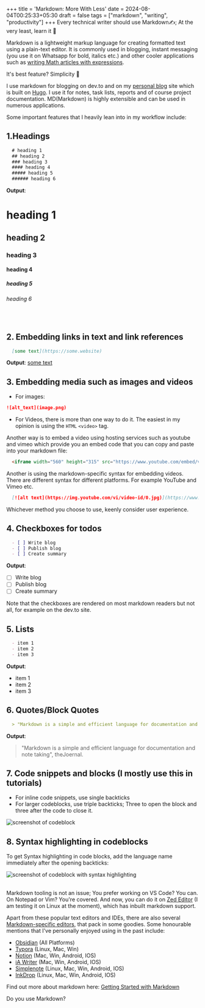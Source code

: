+++
title = 'Markdown: More With Less'
date = 2024-08-04T00:25:33+05:30
draft = false
tags = ["markdown", "writing", "productivity"]
+++
Every technical writer should use Markdown✍; At the very least, learn it 📖

Markdown is a lightweight markup language for creating formatted text using a plain-text editor. It is commonly used in blogging, instant messaging (you use it on Whatsapp for bold, italics etc.) and other cooler applications such as [writing Math articles with expressions](https://github.blog/news-insights/product-news/math-support-in-markdown/).

It's best feature? Simplicity 💯

I use markdown for blogging on dev.to and on my [personal blog](https://thejoernal.netlify.app) site which is built on [Hugo](https://gohugo.io/).
I use it for notes, task lists, reports and of course project documentation. MD(Markdown) is highly extensible and can be used in numerous applications.

Some important features that I heavily lean into in my workflow include:

## 1.Headings

```md
  # heading 1
  ## heading 2
  ### heading 3
  #### heading 4
  ##### heading 5
  ###### heading 6
```

**Output**:
# heading 1
## heading 2
### heading 3
#### heading 4
##### heading 5
###### heading 6

<br>

## 2. Embedding links in text and link references

  ```md
    [some text](https://some.website)
  ```
**Output**: [some text](https://some.website)


## 3. Embedding media such as images and videos
  - For images:
  ```md
  ![alt_text](image.png)
  ```

  - For Videos, there is more than one way to do it. The easiest in my opinion is using the  `HTML` `<video>` tag.

  Another way is to embed a video using hosting services such as youtube and vimeo which provide you an embed code that you can copy and paste into your markdown file:

  ```md
    <iframe width="560" height="315" src="https://www.youtube.com/embed/video-id" frameborder="0" allow="accelerometer; autoplay; clipboard-write; encrypted-media; gyroscope; picture-in-picture" allowfullscreen></iframe>
  ```

  Another is using the markdown-specific syntax for embedding videos. There are different syntax for different platforms. For example YouTube and Vimeo etc.

  ```md
    [![alt text](https://img.youtube.com/vi/video-id/0.jpg)](https://www.youtube.com/watch?v=video-id)
  ```

  Whichever method you choose to use, keenly consider user experience.


## 4. Checkboxes for todos

  ```md
    - [ ] Write blog
    - [ ] Publish blog
    - [ ] Create summary
  ```
**Output**:
  - [ ] Write blog
  - [ ] Publish blog
  - [ ] Create summary

Note that the checkboxes are rendered on most markdown readers but not all, for example on the dev.to site.


## 5. Lists

  ```md
    - item 1
    - item 2
    - item 3
  ```
**Output**:
  - item 1
  - item 2
  - item 3


## 6. Quotes/Block Quotes

  ```md
    > "Markdown is a simple and efficient language for documentation and note taking", theJoernal.
  ```
**Output**:
  > "Markdown is a simple and efficient language for documentation and note taking", theJoernal.


## 7. Code snippets and blocks (I mostly use this in tutorials)
  - For inline code snippets, use single backticks
  - For larger codeblocks, use triple backticks;
  Three to open the block and three after the code to close it.

![screenshot of codeblock](https://dev-to-uploads.s3.amazonaws.com/uploads/articles/keeicry3nhbnxjd353nb.png)

## 8. Syntax highlighting in codeblocks

To get Syntax highlighting in code blocks, add the language name immediately after the opening backticks:

![screenshot of codeblock with syntax highlighting](https://dev-to-uploads.s3.amazonaws.com/uploads/articles/qwdk1ak9sp1cruqthuhf.png)


<br>Markdown tooling is not an issue;
You prefer working on VS Code? You can. On Notepad or Vim? You're covered. And now, you can do it on [Zed Editor](https://zed.dev/) (I am testing it on Linux at the moment), which has inbuilt markdown support.

Apart from these popular text editors and IDEs, there are also several [Markdown-specific editors](https://blog.hubspot.com/website/wysiwyg-markdown-editor), that pack in some goodies.
Some honourable mentions that I've personally enjoyed using in the past include:

- [Obsidian](https://obsidian.md/) (All Platforms)
- [Typora](https://typora.io/) (Linux, Mac, Win)
- [Notion](https://www.notion.so/) (Mac, Win, Android, IOS)
- [iA Writer](https://ia.net/) (Mac, Win, Android, IOS)
- [Simplenote](https://simplenote.com/) (Linux, Mac, Win, Android, IOS)
- [InkDrop](https://www.inkdrop.app/) (Linux, Mac, Win, Android, IOS)

Find out more about markdown here: [Getting Started with Markdown](https://www.markdownguide.org/getting-started/)

Do you use Markdown?
